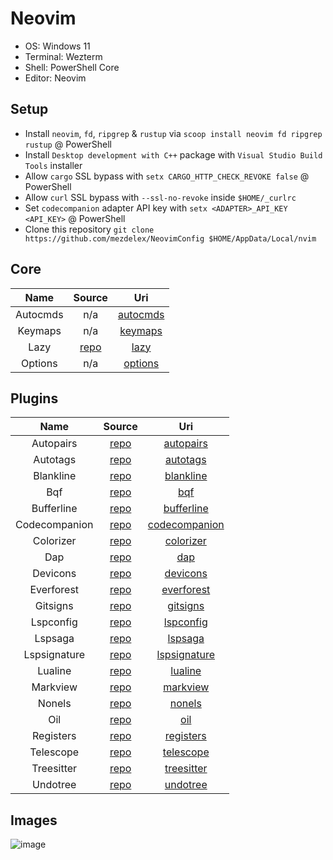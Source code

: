 # Neovim

- OS: Windows 11
- Terminal: Wezterm
- Shell: PowerShell Core
- Editor: Neovim

## Setup

- Install `neovim`, `fd`, `ripgrep` & `rustup` via `scoop install neovim fd ripgrep rustup` @ PowerShell
- Install `Desktop development with C++` package with `Visual Studio Build Tools` installer
- Allow `cargo` SSL bypass with `setx CARGO_HTTP_CHECK_REVOKE false` @ PowerShell
- Allow `curl` SSL bypass with `--ssl-no-revoke` inside `$HOME/_curlrc`
- Set `codecompanion` adapter API key with `setx <ADAPTER>_API_KEY <API_KEY>` @ PowerShell
- Clone this repository `git clone https://github.com/mezdelex/NeovimConfig $HOME/AppData/Local/nvim`

## Core

|   Name   |                   Source                   |                                         Uri                                          |
| :------: | :----------------------------------------: | :----------------------------------------------------------------------------------: |
| Autocmds |                    n/a                     | [autocmds](https://github.com/mezdelex/NeovimConfig/blob/main/lua/core/autocmds.lua) |
| Keymaps  |                    n/a                     |  [keymaps](https://github.com/mezdelex/NeovimConfig/blob/main/lua/core/keymaps.lua)  |
|   Lazy   | [repo](https://github.com/folke/lazy.nvim) |     [lazy](https://github.com/mezdelex/NeovimConfig/blob/main/lua/core/lazy.lua)     |
| Options  |                    n/a                     |  [options](https://github.com/mezdelex/NeovimConfig/blob/main/lua/core/options.lua)  |

## Plugins

|     Name      |                             Source                             |                                                Uri                                                |
| :-----------: | :------------------------------------------------------------: | :-----------------------------------------------------------------------------------------------: |
|   Autopairs   |        [repo](https://github.com/windwp/nvim-autopairs)        |     [autopairs](https://github.com/mezdelex/NeovimConfig/tree/main/lua/plugins/autopairs.lua)     |
|   Autotags    |       [repo](https://github.com/windwp/nvim-ts-autotag)        |      [autotags](https://github.com/mezdelex/NeovimConfig/tree/main/lua/plugins/autotags.lua)      |
|   Blankline   | [repo](https://github.com/lukas-reineke/indent-blankline.nvim) |     [blankline](https://github.com/mezdelex/NeovimConfig/tree/main/lua/plugins/blankline.lua)     |
|      Bqf      |        [repo](https://github.com/kevinhwang91/nvim-bqf)        |           [bqf](https://github.com/mezdelex/NeovimConfig/tree/main/lua/plugins/bqf.lua)           |
|  Bufferline   |       [repo](https://github.com/akinsho/bufferline.nvim)       |    [bufferline](https://github.com/mezdelex/NeovimConfig/tree/main/lua/plugins/bufferline.lua)    |
| Codecompanion |    [repo](https://github.com/olimorris/codecompanion.nvim)     | [codecompanion](https://github.com/mezdelex/NeovimConfig/tree/main/lua/plugins/codecompanion.lua) |
|   Colorizer   |     [repo](https://github.com/norcalli/nvim-colorizer.lua)     |     [colorizer](https://github.com/mezdelex/NeovimConfig/tree/main/lua/plugins/colorizer.lua)     |
|      Dap      |        [repo](https://github.com/rcarriga/nvim-dap-ui)         |           [dap](https://github.com/mezdelex/NeovimConfig/tree/main/lua/plugins/dap.lua)           |
|   Devicons    |     [repo](https://github.com/nvim-tree/nvim-web-devicons)     |      [devicons](https://github.com/mezdelex/NeovimConfig/tree/main/lua/plugins/devicons.lua)      |
|  Everforest   |         [repo](https://github.com/sainnhe/everforest)          |    [everforest](https://github.com/mezdelex/NeovimConfig/blob/main/lua/plugins/everforest.lua)    |
|   Gitsigns    |       [repo](https://github.com/lewis6991/gitsigns.nvim)       |      [gitsigns](https://github.com/mezdelex/NeovimConfig/tree/main/lua/plugins/gitsigns.lua)      |
|   Lspconfig   |        [repo](https://github.com/neovim/nvim-lspconfig)        |     [lspconfig](https://github.com/mezdelex/NeovimConfig/tree/main/lua/plugins/lspconfig.lua)     |
|    Lspsaga    |        [repo](https://github.com/nvimdev/lspsaga.nvim)         |       [lspsaga](https://github.com/mezdelex/NeovimConfig/tree/main/lua/plugins/lspsaga.lua)       |
| Lspsignature  |      [repo](https://github.com/ray-x/lsp_signature.nvim)       |  [lspsignature](https://github.com/mezdelex/NeovimConfig/tree/main/lua/plugins/lspsignature.lua)  |
|    Lualine    |      [repo](https://github.com/nvim-lualine/lualine.nvim)      |       [lualine](https://github.com/mezdelex/NeovimConfig/tree/main/lua/plugins/lualine.lua)       |
|   Markview    |        [repo](https://github.com/OXY2DEV/markview.nvim)        |      [markview](https://github.com/mezdelex/NeovimConfig/tree/main/lua/plugins/markview.lua)      |
|    Nonels     |       [repo](https://github.com/nvimtools/none-ls.nvim)        |        [nonels](https://github.com/mezdelex/NeovimConfig/tree/main/lua/plugins/nonels.lua)        |
|      Oil      |          [repo](https://github.com/stevearc/oil.nvim)          |           [oil](https://github.com/mezdelex/NeovimConfig/tree/main/lua/plugins/oil.lua)           |
|   Registers   |      [repo](https://github.com/tversteeg/registers.nvim)       |     [registers](https://github.com/mezdelex/NeovimConfig/tree/main/lua/plugins/registers.lua)     |
|   Telescope   |    [repo](https://github.com/nvim-telescope/telescope.nvim)    |     [telescope](https://github.com/mezdelex/NeovimConfig/tree/main/lua/plugins/telescope.lua)     |
|  Treesitter   |   [repo](https://github.com/nvim-treesitter/nvim-treesitter)   |    [treesitter](https://github.com/mezdelex/NeovimConfig/tree/main/lua/plugins/treesitter.lua)    |
|   Undotree    |           [repo](https://github.com/mbbill/undotree)           |      [undotree](https://github.com/mezdelex/NeovimConfig/tree/main/lua/plugins/undotree.lua)      |

## Images

![image](https://github.com/user-attachments/assets/3f59362b-5d91-4c20-a1fd-c880e8530fd2)
